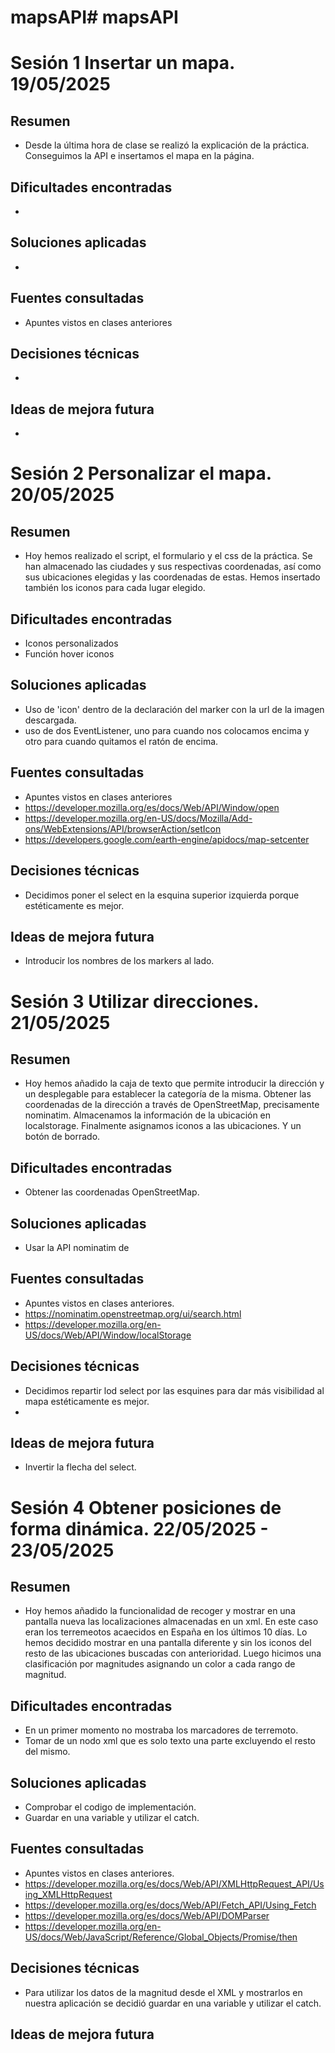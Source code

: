 # mapsAPI# mapsAPI
# Sesión 1  Insertar un mapa. 19/05/2025

## Resumen
- Desde la última hora de clase se realizó la explicación de la práctica. Conseguimos la API e insertamos el mapa en la página.

## Dificultades encontradas
- 

## Soluciones aplicadas
- 

## Fuentes consultadas 
- Apuntes vistos en clases anteriores

## Decisiones técnicas
- 

## Ideas de mejora futura
- 



# Sesión 2 Personalizar el mapa. 20/05/2025

## Resumen
- Hoy hemos realizado el script, el formulario y el css de la práctica. Se han almacenado las ciudades y sus respectivas coordenadas, así como sus ubicaciones elegidas y las coordenadas de estas. 
Hemos insertado también los iconos para cada lugar elegido.

## Dificultades encontradas
- Iconos personalizados
- Función hover iconos

## Soluciones aplicadas
- Uso de 'icon' dentro de la declaración del marker con la url de la imagen descargada.
- uso de dos EventListener, uno para cuando nos colocamos encima y otro para cuando quitamos el ratón de encima.

## Fuentes consultadas
- Apuntes vistos en clases anteriores
- https://developer.mozilla.org/es/docs/Web/API/Window/open
- https://developer.mozilla.org/en-US/docs/Mozilla/Add-ons/WebExtensions/API/browserAction/setIcon
- https://developers.google.com/earth-engine/apidocs/map-setcenter

## Decisiones técnicas
- Decidimos poner el select en la esquina superior izquierda porque estéticamente es mejor.

## Ideas de mejora futura
- Introducir los nombres de los markers al lado.

# Sesión 3 Utilizar direcciones. 21/05/2025

## Resumen
- Hoy hemos añadido la caja de texto que permite introducir la dirección y un desplegable para establecer la categoría de la misma. Obtener las coordenadas de la dirección a través de OpenStreetMap, precisamente nominatim. Almacenamos la información de la ubicación en localstorage. Finalmente asignamos iconos a las ubicaciones. Y un botón de borrado.

## Dificultades encontradas
- Obtener las coordenadas OpenStreetMap.

## Soluciones aplicadas
- Usar la API nominatim de 

## Fuentes consultadas
- Apuntes vistos en clases anteriores.
- https://nominatim.openstreetmap.org/ui/search.html
- https://developer.mozilla.org/en-US/docs/Web/API/Window/localStorage

## Decisiones técnicas
- Decidimos repartir lod select por las esquines para dar más visibilidad al mapa estéticamente es mejor.
- 

## Ideas de mejora futura
- Invertir la flecha del select.

# Sesión 4  Obtener posiciones de forma dinámica. 22/05/2025 - 23/05/2025

## Resumen
- Hoy hemos añadido la funcionalidad de recoger y mostrar en una pantalla nueva las localizaciones almacenadas en un xml. En este caso eran los terremeotos acaecidos en España en los últimos 10 días. Lo hemos decidido mostrar en una pantalla diferente y sin los iconos del resto de las ubicaciones buscadas con anterioridad. Luego hicimos una clasificación por magnitudes asignando un color a cada rango de magnitud.

## Dificultades encontradas
- En un primer momento no mostraba los marcadores de terremoto.
- Tomar de un nodo xml que es solo texto una parte excluyendo el resto del mismo.

## Soluciones aplicadas
- Comprobar el codigo de implementación.
- Guardar en una variable y utilizar el catch.

## Fuentes consultadas
- Apuntes vistos en clases anteriores.
- https://developer.mozilla.org/es/docs/Web/API/XMLHttpRequest_API/Using_XMLHttpRequest
- https://developer.mozilla.org/es/docs/Web/API/Fetch_API/Using_Fetch
- https://developer.mozilla.org/es/docs/Web/API/DOMParser
- https://developer.mozilla.org/en-US/docs/Web/JavaScript/Reference/Global_Objects/Promise/then

## Decisiones técnicas
- Para utilizar los datos de la magnitud desde el XML y mostrarlos en nuestra aplicación se decidió guardar en una variable y utilizar el catch.

## Ideas de mejora futura


